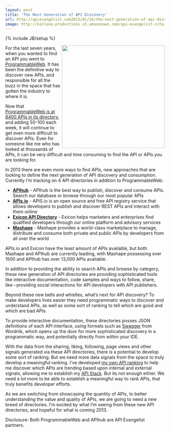 ```yaml
---
layout: post
title: 'The Next Generation of API Discovery'
url: http://apievangelist.com2013/01/24/the-next-generation-of-api-discovery/
image: http://kinlane-productions.s3.amazonaws.com/api-evangelist-site/blog/Tag-Cloud-API-Discovery.png
---
```

{% include JB/setup %}
<p>
     <img src="https://s3.amazonaws.com/kinlane-productions/Tag-Cloud-API-Discovery.png"  width="325" align="right" />
</p>
<p>
     For the last seven years, when you wanted to find an API you went to <a href="http://programmableweb.com">ProgrammableWeb</a>. It has been the definitive way to discover new APIs, and responsible for all the buzz in the space that has gotten the industry to where it is.
</p>
<p>
     Now that <a href="http://www.programmableweb.com/apis/directory">ProgrammableWeb is at 8400 APIs in its directory</a>, and adding 50-100 each week, it will continue to get even more difficult to discover APIs. Even for someone like me who has looked at thousands of APIs, it can be very difficult and time consuming to find the API or APIs you are looking for.
</p>
<p>
     In 2013 there are even more ways to find APIs, new approaches that are looking to define the next generation of API discovery and consumption. Currently I’m tracking on 4 API directories in addition to ProgrammableWeb:
</p>
<ul>
     <li>
          <strong><a title="APihub" href="http://www.apihub.com/">APIhub</a></strong> - APIhub is the best way to publish, discover and consume APIs. Search our database or browse through our most popular APIs
     </li>
     <li>
          <strong><a title="APIs.io" href="http://apis.io/">APIs.io</a></strong> - APIS.io is an open source and free API registry service that allows developers to publish and discover REST APIs and interact with them online
     </li>
     <li>
          <strong><a href="http://www.exiconglobal.com/api-dir/">Exicon API Directory</a></strong> - Exicon helps marketers and enterprises find qualified developers through our online platform and advisory services
     </li>
     <li>
          <strong><a title="Mashape" href="https://www.mashape.com/">Mashape</a></strong> - Mashape provides a world-class marketplace to manage, distribute and consume both private and public APIs by developers from all over the world
     </li>
</ul>
<p>
     APIs.io and Exicon have the least amount of APIs available, but both Mashape and APIhub are currently leading, with Mashape possessing over 1500 and APIhub has over 13,000 APIs available.
</p>
<p>
     In addition to providing the ability to search APIs and browse by category, these new generation of API directories are providing sophisticated tools like interactive documentation, code samples and ways to follow, share, like--providing social interactions for API developers with API publishers.
</p>
<p>
     Beyond these new bells and whistles, what’s next for API discovery? To make developers lives easier they need programmatic ways to discover and understand APIs, as well as some sort of ranking to tell which are good and which are bad APIs.
</p>
<p>
     To provide interactive documentation, these directories posses JSON definitions of each API interface, using formats such as <a title="Swagger" href="http://apievangelist.com/2011/11/09/can-swagger-deliver-a-restful-api-discovery-service/">Swagger</a> from Wordnik, which opens up the door for more sophisticated discovery in a programmatic way, and potentially directly from within your IDE.
</p>
<p>
     With the data from the sharing, liking, following, page views and other signals generated via these API directories, there is a potential to develop some sort of ranking. But we need more data signals from the space to truly develop a meaningful ranking. I’ve developed <a title="API Ranking" href="http://theapistack.com/ranking.html">my own API ranking</a> to help me discover which APIs are trending based upon internal and external signals, allowing me to establish my <a href="http://apistack.com">API Stack</a>. But its not enough either. We need a lot more to be able to establish a meaningful way to rank APIs, that truly benefits developer efforts.
</p>
<p>
     As we are switching from showcasing the quantity of APIs, to better understanding the value and quality of APIs, we are going to need a new breed of directories. I’m excited by what I’m seeing from these new API directories, and hopeful for what is coming 2013.
</p>
<p>
     Disclosure: Both ProgrammableWeb and APIhub are API Evangelist partners.
</p>
